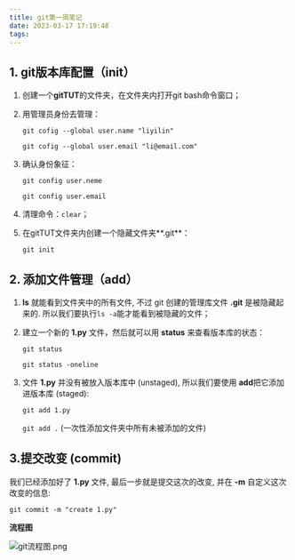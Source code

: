 ```yaml
---
title: git第一周笔记
date: 2023-03-17 17:19:48
tags:
---
```


## 1. git版本库配置（init）

1. 创建一个**gitTUT**的文件夹，在文件夹内打开git bash命令窗口；

2. 用管理员身份去管理：

   ```git cofig --global user.name "liyilin"```

   `git cofig --global user.email "li@email.com"`

3. 确认身份象征：

   `git config user.neme`

   `git config user.email`

4. 清理命令：`clear`；

5. 在gitTUT文件夹内创建一个隐藏文件夹**.git**：

   `git init`

## 2. 添加文件管理（add）

1. **ls** 就能看到文件夹中的所有文件, 不过 git 创建的管理库文件 **.git** 是被隐藏起来的. 所以我们要执行`ls -a`能才能看到被隐藏的文件；

2. 建立一个新的 **1.py** 文件，然后就可以用 **status** 来查看版本库的状态：

   `git status`

   `git status -oneline`

3. 文件 **1.py** 并没有被放入版本库中 (unstaged), 所以我们要使用 **add**把它添加进版本库 (staged):

   `git add 1.py`

   `git add .` (一次性添加文件夹中所有未被添加的文件)

## 3.提交改变 (commit)

我们已经添加好了 **1.py** 文件, 最后一步就是提交这次的改变, 并在 **-m** 自定义这次改变的信息:

`git commit -m "create 1.py"`

**流程图**

![git流程图.png](https://s2.loli.net/2023/03/17/A2zHKZ8c7dBvuYO.png)

